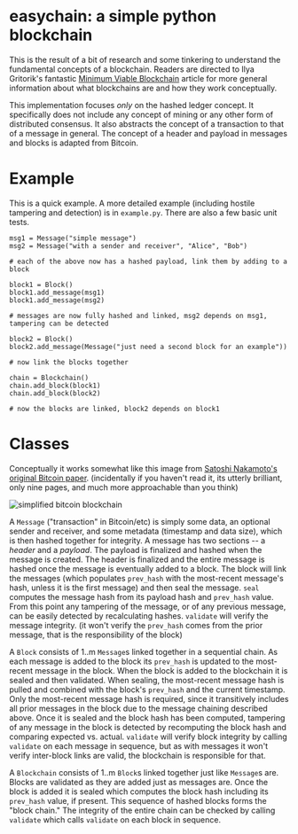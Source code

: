 # easychain: a simple python blockchain

This is the result of a bit of research and some tinkering to understand the fundamental concepts of a blockchain. Readers are directed to Ilya Gritorik's fantastic [Minimum Viable Blockchain](https://www.igvita.com/2014/05/05/minimum-viable-block-chain/) article for more general information about what blockchains are and how they work conceptually.

This implementation focuses *only* on the hashed ledger concept. It specifically does not include any concept of mining or any other form of 
distributed consensus. It also abstracts the concept of a transaction to that of a message in general. The concept of a header and payload in messages and blocks is adapted from Bitcoin.

# Example

This is a quick example. A more detailed example (including hostile tampering and detection) is in `example.py`. There are also a few basic unit tests.

    msg1 = Message("simple message")
    msg2 = Message("with a sender and receiver", "Alice", "Bob")
    
    # each of the above now has a hashed payload, link them by adding to a block

    block1 = Block()
    block1.add_message(msg1)
    block1.add_message(msg2)

    # messages are now fully hashed and linked, msg2 depends on msg1, tampering can be detected

    block2 = Block()
    block2.add_message(Message("just need a second block for an example"))

    # now link the blocks together

    chain = Blockchain()
    chain.add_block(block1)
    chain.add_block(block2)

    # now the blocks are linked, block2 depends on block1

# Classes

Conceptually it works somewhat like this image from [Satoshi Nakamoto's original Bitcoin paper](https://bitcoin.org/bitcoin.pdf). (incidentally if you haven't read it, its utterly brilliant, only nine pages, and much more approachable than you think)

![simplified bitcoin blockchain](https://i.imgur.com/hZObTJN.png)

A `Message` ("transaction" in Bitcoin/etc) is simply some data, an optional sender and receiver, and some metadata (timestamp and data size), which is then hashed together for integrity. A message has two sections -- a *header* and a *payload*. The payload is finalized and hashed when the message is created. The header is finalized and the entire message is hashed once the message is eventually added to a block. The block will link the messages (which populates `prev_hash` with the most-recent message's hash, unless it is the first message) and then seal the message. `seal` computes the message hash from its payload hash and `prev_hash` value. From this point any tampering of the message, or of any previous message, can be easily detected by recalculating hashes. `validate` will verify the message integrity. (it won't verify the `prev_hash` comes from the prior message, that is the responsibility of the block)

A `Block` consists of 1..m `Message`s linked together in a sequential chain. As each message is added to the block its `prev_hash` is updated to the most-recent message in the block. When the block is added to the blockchain it is sealed and then validated. When sealing, the most-recent message hash is pulled and combined with the block's `prev_hash` and the current timestamp. Only the most-recent message hash is required, since it transitively includes all prior messages in the block due to the message chaining described above. Once it is sealed and the block hash has been computed, tampering of any message in the block is detected by recomputing the block hash and comparing expected vs. actual. `validate` will verify block integrity by calling `validate` on each message in sequence, but as with messages it won't verify inter-block links are valid, the blockchain is responsible for that.

A `Blockchain` consists of 1..m `Block`s linked together just like `Message`s are. Blocks are validated as they are added just as messages are. Once the block is added it is sealed which computes the block hash including its `prev_hash` value, if present. This sequence of hashed blocks forms the "block chain." The integrity of the entire chain can be checked by calling `validate` which calls `validate` on each block in sequence.